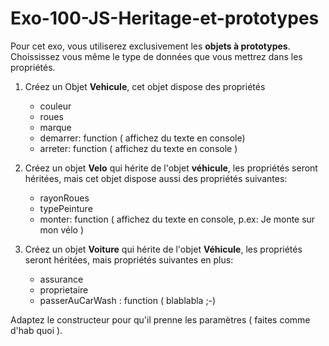 # Exo-100-JS-Heritage-et-prototypes

Pour cet exo, vous utiliserez exclusivement les **objets à prototypes**. Choississez vous même le type de données que vous mettrez dans les propriétés.

1. Créez un Objet **Vehicule**, cet objet dispose des propriétés

    - couleur
    - roues
    - marque
    - demarrer: function ( affichez du texte en console)
    - arreter: function ( affichez du texte en console )    


2. Créez un objet **Velo** qui hérite de l'objet **véhicule**, les propriétés seront héritées, mais cet objet dispose aussi des propriétés suivantes:

    - rayonRoues
    - typePeinture
    - monter: function ( affichez du texte en console, p.ex: Je monte sur mon vélo )
    

3. Créez un objet **Voiture** qui hérite de l'objet **Véhicule**, les propriétés seront héritées, mais propriétés suivantes en plus:

    - assurance
    - proprietaire
    - passerAuCarWash : function ( blablabla ;-) 

Adaptez le constructeur pour qu'il prenne les paramètres ( faites comme d'hab quoi ).